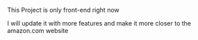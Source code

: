This Project is only front-end right now

I will update it with more features and make it more closer to the amazon.com website

